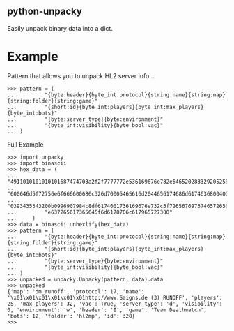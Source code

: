 python-unpacky
----------------

Easily unpack binary data into a dict.

Example
======================

Pattern that allows you to unpack HL2 server info...

	>>> pattern = (
	...         "{byte:header}{byte_int:protocol}{string:name}{string:map}{string:folder}{string:game}"
	...         "{short:id}{byte_int:players}{byte_int:max_players}{byte_int:bots}"
	...         "{byte:server_type}{byte:environment}"
	...         "{byte_int:visibility}{byte_bool:vac}"
	... )

Full Example
	
	>>> import unpacky
	>>> import binascii
	>>> hex_data = (
	...         "4911010101010101687474703a2f2f7777772e536169676e732e6465202833292052554e4f464"
	...         "600646d5f72756e6f666600686c326d70005465616d2044656174686d6174636800400119200c64770001333"
	...         "0393435343200b0996907984c8df6174001736169676e732c5f726567697374657265642c73746174732c696"
	...         "e637265617365645f6d6178706c617965727300"
	...     )
	>>> data = binascii.unhexlify(hex_data)
	>>> pattern = (
	...         "{byte:header}{byte_int:protocol}{string:name}{string:map}{string:folder}{string:game}"
	...         "{short:id}{byte_int:players}{byte_int:max_players}{byte_int:bots}"
	...         "{byte:server_type}{byte:environment}"
	...         "{byte_int:visibility}{byte_bool:vac}"
	... )
	>>> unpacked = unpacky.Unpacky(pattern, data).data
	>>> unpacked
	{'map': 'dm_runoff', 'protocol': 17, 'name': '\x01\x01\x01\x01\x01\x01http://www.Saigns.de (3) RUNOFF', 'players': 25, 'max_players': 32, 'vac': True, 'server_type': 'd', 'visibility': 0, 'environment': 'w', 'header': 'I', 'game': 'Team Deathmatch', 'bots': 12, 'folder': 'hl2mp', 'id': 320}
	>>> 
